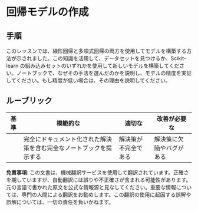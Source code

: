# 回帰モデルの作成

## 手順

このレッスンでは、線形回帰と多項式回帰の両方を使用してモデルを構築する方法が示されました。この知識を活用して、データセットを見つけるか、Scikit-learn の組み込みセットのいずれかを使用して新しいモデルを構築してください。ノートブックで、なぜその手法を選んだのかを説明し、モデルの精度を実証してください。もし精度が低い場合は、その理由を説明してください。

## ルーブリック

| 基準      | 模範的な                                                    | 適切な                       | 改善が必要な                   |
| --------- | ------------------------------------------------------------ | -------------------------- | ------------------------------ |
|           | 完全にドキュメント化された解決策を含む完全なノートブックを提示する | 解決策が不完全である         | 解決策に欠陥やバグがある       |

**免責事項**:
この文書は、機械翻訳サービスを使用して翻訳されています。正確さを期していますが、自動翻訳には誤りや不正確さが含まれる可能性があります。元の言語で書かれた原文を公式な情報源と見なしてください。重要な情報については、専門の人間による翻訳をお勧めします。この翻訳の使用に起因する誤解や誤解については、一切の責任を負いかねます。